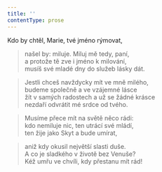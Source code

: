 ```yaml
---
title: ''
contentType: prose
---
```


Kdo by chtěl, Marie, tvé jméno rýmovat,

> našel by: miluje. Miluj mě tedy, paní,  
> a protože tě zve i jméno k milování,  
> musíš své mladé dny do služeb lásky dát.

> Jestli chceš navždycky mít ve mně milého,  
> budeme společně a ve vzájemné lásce  
> žít v samých radostech a už se žádné krásce  
> nezdaří odvrátit mé srdce od tvého.

> Musíme přece mít na světě něco rádi:  
> kdo nemiluje nic, ten utrácí své mládí,  
> ten žije jako Skyt a bude umírat,

> aniž kdy okusil největší slasti duše.  
> A co je sladkého v životě bez Venuše?  
> Kéž umřu ve chvíli, kdy přestanu mít rád!
